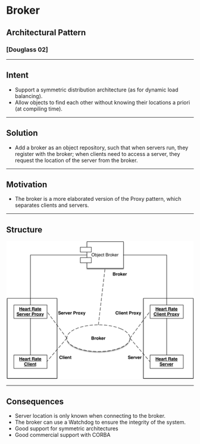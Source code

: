 # Broker
## Architectural Pattern
### [Douglass 02]

----

## Intent

- Support a symmetric distribution architecture (as for dynamic load balancing).
- Allow objects to find each other without knowing their locations a priori (at compiling time).

----
## Solution

- Add a broker as an object repository, such that when servers run, they register with the broker; when clients need to access a server, they request the location of the server from the broker.

----
## Motivation

- The broker is a more elaborated version of the Proxy pattern, which separates clients and servers.

----
## Structure

![](resources/png/broker.png)
<!-- .element: style="width: 800px;"-->

----
## Consequences

- Server location is only known when connecting to the broker.
- The broker can use a Watchdog to ensure the integrity of the system.
- Good support for symmetric architectures
- Good commercial support with CORBA

